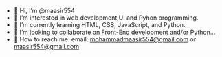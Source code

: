 - 👋 Hi, I’m @maasir554
- 👀 I’m interested in web development,UI and Pyhon programming.
- 🌱 I’m currently learning HTML, CSS, JavaScript, and Python.
- 💞️ I’m looking to collaborate on Front-End development and/or Python...
- 📧 How to reach me: email: mohammadmaasir554@gmail.com or maasir554@gmail.com

<!---
maasir554/maasir554 is a ✨ special ✨ repository because its `README.md` (this file) appears on your GitHub profile.
You can click the Preview link to take a look at your changes.
--->
